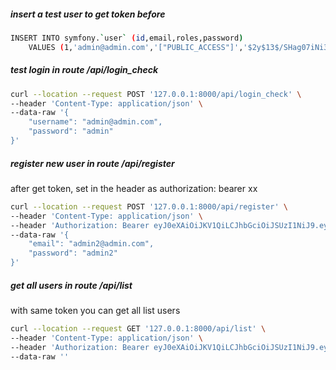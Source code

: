 

##### insert a test user to get token before

```sh
INSERT INTO symfony.`user` (id,email,roles,password)
	VALUES (1,'admin@admin.com','["PUBLIC_ACCESS"]','$2y$13$/SHag07iNi3h1XXE4wDW2eg9UI3FqA0aNE6M2.bSOD.D/lDLsjTwS');
```

##### test login in route /api/login_check
```sh
curl --location --request POST '127.0.0.1:8000/api/login_check' \
--header 'Content-Type: application/json' \
--data-raw '{
    "username": "admin@admin.com",
    "password": "admin"
}'
```

##### register new user in route /api/register
after get token, set in the header as authorization: bearer xx
```sh
curl --location --request POST '127.0.0.1:8000/api/register' \
--header 'Content-Type: application/json' \
--header 'Authorization: Bearer eyJ0eXAiOiJKV1QiLCJhbGciOiJSUzI1NiJ9.eyJpYXQiOjE2NzQxNTgwMDAsImV4cCI6MTY3NDE2MTYwMCwicm9sZXMiOlsiUFVCTElDX0FDQ0VTUyIsIlJPTEVfVVNFUiJdLCJ1c2VybmFtZSI6ImFkbWluQGFkbWluLmNvbSJ9.HeMIkRJyO4AbO0op5YpA2oWW1JKIqSllpy-3gIkwzHZn-hpsok-c-qfE5cDYUNEz_8UxIZWgUBp62h48r_1RptXlPHGN2yWdTG4Fw0UOrnZUOteJB1lrlEkXRV93FqP0kgPreNOnsVCtbGtDCffFl8UI5l_CMfMUNCS7Tuk1kWXJl1hJ9OWc681WaPAwn1_uHspQP_qQ7q02BqEzXmlJZdykakmKWlvYy_nOURfzitUcXGgBHmL2QTmrl0MMd9rU_qER7ilsq9kN_tJhtHV7rG56ej5xyQlyjW8fXagPtMyYebvdr1ZegzDEHVzENEkPn9Bo5Qaqd76DwgT4HlW_Og' \
--data-raw '{
    "email": "admin2@admin.com",
    "password": "admin2"
}'
```

##### get all users in route /api/list
with same token you can get all list users
```sh
curl --location --request GET '127.0.0.1:8000/api/list' \
--header 'Content-Type: application/json' \
--header 'Authorization: Bearer eyJ0eXAiOiJKV1QiLCJhbGciOiJSUzI1NiJ9.eyJpYXQiOjE2NzQxNTgwMDAsImV4cCI6MTY3NDE2MTYwMCwicm9sZXMiOlsiUFVCTElDX0FDQ0VTUyIsIlJPTEVfVVNFUiJdLCJ1c2VybmFtZSI6ImFkbWluQGFkbWluLmNvbSJ9.HeMIkRJyO4AbO0op5YpA2oWW1JKIqSllpy-3gIkwzHZn-hpsok-c-qfE5cDYUNEz_8UxIZWgUBp62h48r_1RptXlPHGN2yWdTG4Fw0UOrnZUOteJB1lrlEkXRV93FqP0kgPreNOnsVCtbGtDCffFl8UI5l_CMfMUNCS7Tuk1kWXJl1hJ9OWc681WaPAwn1_uHspQP_qQ7q02BqEzXmlJZdykakmKWlvYy_nOURfzitUcXGgBHmL2QTmrl0MMd9rU_qER7ilsq9kN_tJhtHV7rG56ej5xyQlyjW8fXagPtMyYebvdr1ZegzDEHVzENEkPn9Bo5Qaqd76DwgT4HlW_Og' \
--data-raw ''
```